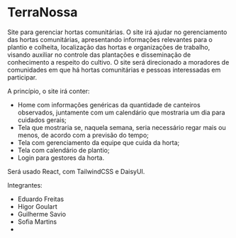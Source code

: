 # TerraNossa

Site para gerenciar hortas comunitárias.
O site irá ajudar no gerenciamento das hortas comunitárias, apresentando informações relevantes para o plantio e colheita, localização das hortas e organizações de trabalho, visando auxiliar no controle das plantações e disseminação de conhecimento a respeito do cultivo. O site será direcionado a moradores de comunidades em que há hortas comunitárias e pessoas interessadas em participar.

A princípio, o site irá conter:
- Home com informações genéricas da quantidade de canteiros observados, juntamente com um calendário que mostraria um dia para cuidados gerais;
- Tela que mostraria se, naquela semana, seria necessário regar mais ou menos, de acordo com a previsão do tempo;
- Tela com gerenciamento da equipe que cuida da horta;
- Tela com calendário de plantio;
- Login para gestores da horta.

Será usado React, com TailwindCSS e DaisyUI.

Integrantes:
- Eduardo Freitas
- Higor Goulart
- Guilherme Savio
- Sofia Martins
- 

